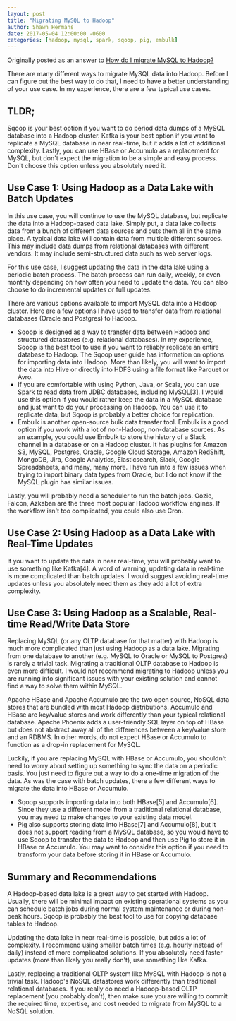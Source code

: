 ```yaml
---
layout: post
title: "Migrating MySQL to Hadoop"
author: Shawn Hermans
date: 2017-05-04 12:00:00 -0600
categories: [hadoop, mysql, spark, sqoop, pig, embulk]
---
```

Originally posted as an answer to [How do I migrate MySQL to Hadoop?](https://www.quora.com/How-do-I-migrate-MySQL-to-Hadoop/answer/Shawn-Hermans?srid=hLq3)

There are many different ways to migrate MySQL data into Hadoop. Before I can figure out the best way to do that, I need to have a better understanding of your use case. In my experience, there are a few typical use cases.

## TLDR;

Sqoop is your best option if you want to do period data dumps of a MySQL database into a Hadoop cluster. Kafka is your best option if you want to replicate a MySQL database in near real-time, but it adds a lot of additional complexity. Lastly, you can use HBase or Accumulo as a replacement for MySQL, but don't expect the migration to be a simple and easy process. Don't choose this option unless you absolutely need it.

## Use Case 1: Using Hadoop as a Data Lake with Batch Updates

In this use case, you will continue to use the MySQL database, but replicate the data into a Hadoop-based data lake. Simply put, a data lake collects data from a bunch of different data sources and puts them all in the same place. A typical data lake will contain data from multiple different sources. This may include data dumps from relational databases with different vendors. It may include semi-structured data such as web server logs.

For this use case, I suggest updating the data in the data lake using a periodic batch process. The batch process can run daily, weekly, or even monthly depending on how often you need to update the data. You can also choose to do incremental updates or full updates.

There are various options available to import MySQL data into a Hadoop cluster. Here are a few options I have used to transfer data from relational databases (Oracle and Postgres) to Hadoop.

* Sqoop is designed as a way to transfer data between Hadoop and structured datastores (e.g. relational databases). In my experience, Sqoop is the best tool to use if you want to reliably replicate an entire database to Hadoop. The Sqoop user guide has information on options for importing data into Hadoop. More than likely, you will want to import the data into Hive or directly into HDFS using a file format like Parquet or Avro.
* If you are comfortable with using Python, Java, or Scala, you can use Spark to read data from JDBC databases, including MySQL[3]. I would use this option if you would rather keep the data in a MySQL database and just want to do your processing on Hadoop. You can use it to replicate data, but Sqoop is probably a better choice for replication.
* Embulk is another open-source bulk data transfer tool. Embulk is a good option if you work with a lot of non-Hadoop, non-database sources. As an example, you could use Embulk to store the history of a Slack channel in a database or on a Hadoop cluster. It has plugins for Amazon S3, MySQL, Postgres, Oracle, Google Cloud Storage, Amazon RedShift, MongoDB, Jira, Google Analytics, Elasticsearch, Slack, Google Spreadsheets, and many, many more. I have run into a few issues when trying to import binary data types from Oracle, but I do not know if the MySQL plugin has similar issues.

Lastly, you will probably need a scheduler to run the batch jobs. Oozie, Falcon, Azkaban are the three most popular Hadoop workflow engines. If the workflow isn't too complicated, you could also use Cron.

## Use Case 2: Using Hadoop as a Data Lake with Real-Time Updates

If you want to update the data in near real-time, you will probably want to use something like Kafka[4]. A word of warning, updating data in real-time is more complicated than batch updates. I would suggest avoiding real-time updates unless you absolutely need them as they add a lot of extra complexity.

## Use Case 3: Using Hadoop as a Scalable, Real-time Read/Write Data Store

Replacing MySQL (or any OLTP database for that matter) with Hadoop is much more complicated than just using Hadoop as a data lake. Migrating from one database to another (e.g. MySQL to Oracle or MySQL to Postgres) is rarely a trivial task. Migrating a traditional OLTP database to Hadoop is even more difficult. I would not recommend migrating to Hadoop unless you are running into significant issues with your existing solution and cannot find a way to solve them within MySQL.

Apache HBase and Apache Accumulo are the two open source, NoSQL data stores that are bundled with most Hadoop distributions. Accumulo and HBase are key/value stores and work differently than your typical relational database. Apache Phoenix adds a user-friendly SQL layer on top of HBase but does not abstract away all of the differences between a key/value store and an RDBMS. In other words, do not expect HBase or Accumulo to function as a drop-in replacement for MySQL.

Luckily, if you are replacing MySQL with HBase or Accumulo, you shouldn't need to worry about setting up something to sync the data on a periodic basis. You just need to figure out a way to do a one-time migration of the data. As was the case with batch updates, there a few different ways to migrate the data into HBase or Accumulo.

* Sqoop supports importing data into both HBase[5] and Accumulo[6]. Since they use a different model from a traditional relational database, you may need to make changes to your existing data model.
* Pig also supports storing data into HBase[7] and Accumulo[8], but it does not support reading from a MySQL database, so you would have to use Sqoop to transfer the data to Hadoop and then use Pig to store it in HBase or Accumulo. You may want to consider this option if you need to transform your data before storing it in HBase or Accumulo.

## Summary and Recommendations

A Hadoop-based data lake is a great way to get started with Hadoop. Usually, there will be minimal impact on existing operational systems as you can schedule batch jobs during normal system maintenance or during non-peak hours. Sqoop is probably the best tool to use for copying database tables to Hadoop.

Updating the data lake in near real-time is possible, but adds a lot of complexity. I recommend using smaller batch times (e.g. hourly instead of daily) instead of more complicated solutions. If you absolutely need faster updates (more than likely you really don't), use something like Kafka.

Lastly, replacing a traditional OLTP system like MySQL with Hadoop is not a trivial task. Hadoop's NoSQL datastores work differently than traditional relational databases. If you really do need a Hadoop-based OLTP replacement (you probably don't), then make sure you are willing to commit the required time, expertise, and cost needed to migrate from MySQL to a NoSQL solution.
